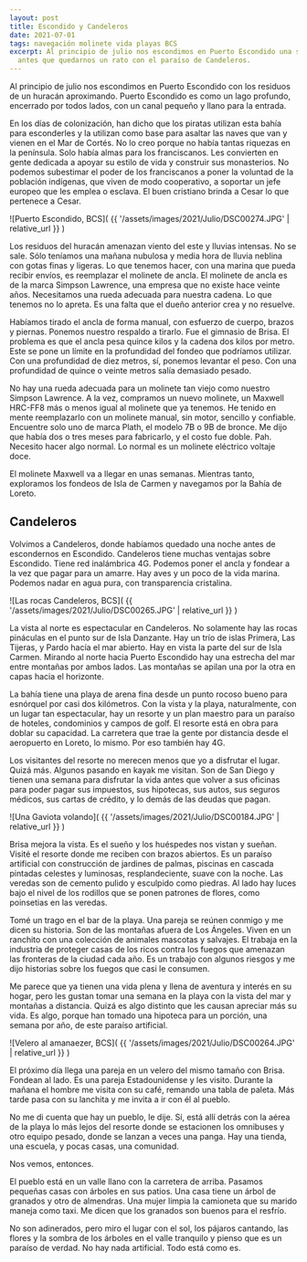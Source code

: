 ```yaml
---
layout: post
title: Escondido y Candeleros
date: 2021-07-01
tags: navegación molinete vida playas BCS
excerpt: Al principio de julio nos escondimos en Puerto Escondido una semana
  antes que quedarnos un rato con el paraíso de Candeleros.
---
```


Al principio de julio nos escondimos en Puerto Escondido con los residuos de
un huracán aproximando. Puerto Escondido es como un lago profundo, encerrado
por todos lados, con un canal pequeño y llano para la entrada.

En los días de colonización, han dicho que los piratas utilizan esta bahía
para esconderles y la utilizan como base para asaltar las naves que van y
vienen en el Mar de Cortés. No lo creo porque no había tantas riquezas en
la península. Solo había almas para los franciscanos. Les convierten en gente
dedicada a apoyar su estilo de vida y construir sus monasterios.
No podemos subestimar el poder de los franciscanos a poner la voluntad de
la población indígenas, que viven de modo cooperativo, a soportar un jefe
europeo que les emplea o esclava. El buen cristiano brinda a Cesar lo que
pertenece a Cesar.

![Puerto Escondido, BCS](
  {{ '/assets/images/2021/Julio/DSC00274.JPG' | relative_url }}
)

Los residuos del huracán amenazan viento del este y lluvias intensas.
No se sale. Sólo teníamos una mañana nubulosa y media hora de lluvia neblina
con gotas finas y ligeras.
Lo que tenemos hacer, con una marina que pueda recibir envíos, es reemplazar
el molinete de ancla. El molinete de ancla es de la marca Simpson Lawrence, una
empresa que no existe hace veinte años. Necesitamos una rueda adecuada para
nuestra cadena. Lo que tenemos no lo apreta. Es una falta que el dueño
anterior crea y no resuelve.

Habíamos tirado el ancla de forma manual, con esfuerzo de cuerpo, brazos y
piernas. Ponemos nuestro respaldo a tirarlo. Fue el gimnasio de Brisa.
El problema es que el ancla pesa quince kilos y la cadena dos kilos por metro.
Este se pone un límite en la profundidad del fondeo que podríamos utilizar.
Con una profundidad de diez metros, sí, ponemos levantar el peso. Con una
profundidad de quince o veinte metros salía demasiado pesado.

No hay una rueda adecuada para un molinete tan viejo como nuestro Simpson
Lawrence.  A la vez, compramos un nuevo molinete, un Maxwell HRC-FF8 más o
menos igual al molinete que ya tenemos.  He tenido en mente reemplazarlo
con un molinete manual, sin motor, sencillo y confiable. Encuentre solo uno de
marca Plath, el modelo 7B o 9B de bronce.  Me dijo que había dos o tres meses
para fabricarlo, y el costo fue doble.  Pah. Necesito hacer algo normal. Lo
normal es un molinete eléctrico voltaje doce.

El molinete Maxwell va a llegar en unas semanas. Mientras tanto, exploramos los
fondeos de Isla de Carmen y navegamos por la Bahía de Loreto.

## Candeleros

Volvimos a Candeleros, donde habíamos quedado una noche antes de escondernos
en Escondido. Candeleros tiene muchas ventajas sobre Escondido. Tiene
red inalámbrica 4G. Podemos poner el ancla y fondear a la vez que pagar
para un amarre. Hay aves y un poco de la vida marina.
Podemos nadar en agua pura, con transparencia cristalina.

![Las rocas Candeleros, BCS](
  {{ '/assets/images/2021/Julio/DSC00265.JPG' | relative_url }}
)

La vista al norte es espectacular en Candeleros. No solamente hay las rocas
pináculas en el punto sur de Isla Danzante. Hay un trío de islas Primera,
Las Tijeras, y Pardo hacía el mar abierto. Hay en vista la parte del sur de Isla Carmen.
Mirando al norte hacia Puerto Escondido hay una estrecha del mar entre
montañas por ambos lados. Las montañas se apilan una por la otra en capas hacia
el horizonte.

La bahía tiene una playa de arena fina desde un punto rocoso bueno para
esnórquel por casi dos kilómetros. Con la vista y la playa, naturalmente,
con un lugar tan espectacular, hay un resorte y un plan maestro para un
paraíso de hoteles, condominios y campos de golf. El resorte está en obra
para doblar su capacidad. La carretera que trae la gente por distancia desde
el aeropuerto en Loreto, lo mismo. Por eso también hay 4G.

Los visitantes del resorte no merecen menos que yo a disfrutar el lugar.
Quizá más. Algunos pasando en kayak me visitan. Son de San Diego y tienen
una semana para disfrutar la vida antes que volver a sus oficinas para
poder pagar sus impuestos, sus hipotecas, sus autos, sus seguros médicos,
sus cartas de crédito, y lo demás de las deudas que pagan.

![Una Gaviota volando](
  {{ '/assets/images/2021/Julio/DSC00184.JPG' | relative_url }}
)

Brisa mejora la vista. Es el sueño y los huéspedes nos vistan y sueñan.
Visité el resorte donde me reciben con brazos abiertos. Es un paraíso
artificial con construcción de jardines de palmas, piscinas en cascada
pintadas celestes y luminosas, resplandeciente, suave con la noche.
Las veredas son de cemento pulido y esculpido como piedras. Al lado hay
luces bajo el nivel de los rodillos que se ponen patrones de flores, como
poinsetias en las veredas.

Tomé un trago en el bar de la playa. Una pareja se reúnen conmigo y me dicen
su historia. Son de las montañas afuera de Los Ángeles. Viven en un ranchito
con una colección de animales mascotas y salvajes. El trabaja en la industria
de proteger casas de los ricos contra los fuegos que amenazan las fronteras
de la ciudad cada año. Es un trabajo con algunos riesgos y me dijo historias
sobre los fuegos que casi le consumen.

Me parece que ya tienen una vida plena y llena de aventura y interés en su hogar,
pero les gustan tomar una semana en la playa con la vista del mar y montañas a
distancia. Quizá es algo distinto que les causan apreciar más su vida. Es algo,
porque han tomado una hipoteca para un porción, una semana por año, de este
paraíso artificial.

![Velero al amanaezer, BCS](
  {{ '/assets/images/2021/Julio/DSC00264.JPG' | relative_url }}
)

El próximo día llega una pareja en un velero del mismo tamaño con Brisa.
Fondean al lado. Es una pareja Estadounidense y les visito.
Durante la mañana el hombre me visita con su café, remando una tabla de
paleta. Más tarde pasa con su lanchita y me invita a ir con él al pueblo.

No me di cuenta que hay un pueblo, le dije. Sí, está allí detrás con la
aérea de la playa lo más lejos del resorte donde se estacionen los omnibuses
y otro equipo pesado, donde se lanzan a veces una panga. Hay una tienda, una
escuela, y pocas casas, una comunidad.

Nos vemos, entonces.

El pueblo está en un valle llano con la carretera de arriba. Pasamos
pequeñas casas con árboles en sus patios. Una casa tiene un árbol de granados
y otro de almendras. Una mujer limpia la camioneta que su marido maneja como
taxi. Me dicen que los granados son buenos para el resfrío.

No son adinerados, pero miro el lugar con el sol, los pájaros cantando, las
flores y la sombra de los árboles en el valle tranquilo y pienso que es un
paraíso de verdad.  No hay nada artificial. Todo está como es.

